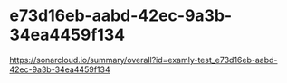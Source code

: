 # e73d16eb-aabd-42ec-9a3b-34ea4459f134
https://sonarcloud.io/summary/overall?id=examly-test_e73d16eb-aabd-42ec-9a3b-34ea4459f134
